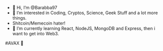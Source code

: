 - 👋 Hi, I’m @Barabba97
- 👀 I’m interested in Coding, Cryptos, Science, Geek Stuff and a lot more things.
- Shitcoin/Memecoin hater! 
- 🌱 I’m currently learning React, NodeJS, MongoDB and Express, then i want to get into Web3.

#AVAX 🔺 

<!---
Barabba97/Barabba97 is a ✨ special ✨ repository because its `README.md` (this file) appears on your GitHub profile.
You can click the Preview link to take a look at your changes.
--->
